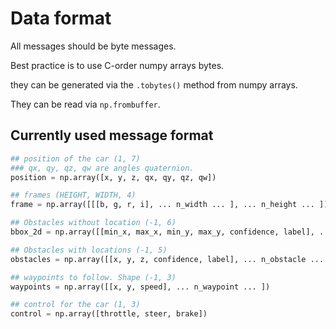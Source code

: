 # Data format

All messages should be byte messages.

Best practice is to use C-order numpy arrays bytes.

they can be generated via the `.tobytes()` method from numpy arrays.

They can be read via `np.frombuffer`.

## Currently used message format

```python
## position of the car (1, 7) 
### qx, qy, qz, qw are angles quaternion.
position = np.array([x, y, z, qx, qy, qz, qw])

## frames (HEIGHT, WIDTH, 4)
frame = np.array([[[b, g, r, i], ... n_width ... ], ... n_height ... ])

## Obstacles without location (-1, 6)
bbox_2d = np.array([[min_x, max_x, min_y, max_y, confidence, label], ... n_bbox ... ])

## Obstacles with locations (-1, 5)
obstacles = np.array([[x, y, z, confidence, label], ... n_obstacle ... ])

## waypoints to follow. Shape (-1, 3)
waypoints = np.array([[x, y, speed], ... n_waypoint ... ])

## control for the car (1, 3)
control = np.array([throttle, steer, brake])
```
